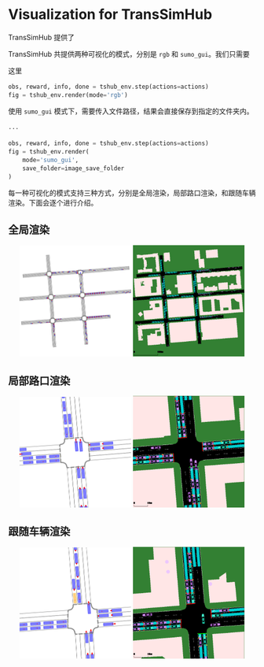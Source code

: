 <!--
 * @Author: WANG Maonan
 * @Date: 2023-11-13 23:37:33
 * @Description: visualization in TsHub
 * @LastEditTime: 2023-11-14 00:13:25
-->
# Visualization for TransSimHub

TransSimHub 提供了

TransSimHub 共提供两种可视化的模式，分别是 `rgb` 和 `sumo_gui`。我们只需要

这里
```python
obs, reward, info, done = tshub_env.step(actions=actions)
fig = tshub_env.render(mode='rgb')
```


使用 `sumo_gui` 模式下，需要传入文件路径，结果会直接保存到指定的文件夹内。
```python
...

obs, reward, info, done = tshub_env.step(actions=actions)
fig = tshub_env.render(
    mode='sumo_gui',
    save_folder=image_save_folder
)
```

每一种可视化的模式支持三种方式，分别是全局渲染，局部路口渲染，和跟随车辆渲染。下面会逐个进行介绍。

## 全局渲染

<div class="row" style="text-align:center">
    <img src="./assets/rgb_global.gif" style="width: 45%;" />
    <img src="./assets/sumogui_global.gif" style="width: 45%;" />
</div>

## 局部路口渲染

<div class="row" style="text-align:center">
    <img src="./assets/rgb_node.gif" style="width: 45%;" />
    <img src="./assets/sumogui_node.gif" style="width: 45%;" />
</div>

## 跟随车辆渲染


<div class="row" style="text-align:center">
    <img src="./assets/rgb_vehicle.gif" style="width: 45%;" />
    <img src="./assets/sumogui_vehicle.gif" style="width: 45%;" />
</div>